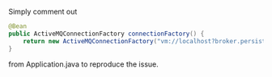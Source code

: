 Simply comment out

```java
@Bean
public ActiveMQConnectionFactory connectionFactory() {
	return new ActiveMQConnectionFactory("vm://localhost?broker.persistent=false");
}
```

from Application.java to reproduce the issue.